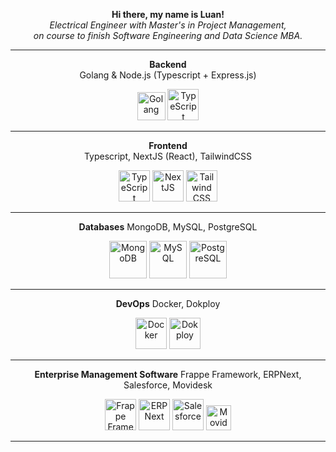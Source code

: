 <p align="center">
  <b>Hi there, my name is Luan!</b>
  <br>
  <i>
    Electrical Engineer with Master's in Project Management, <br> on course to finish Software Engineering and Data Science MBA.
  </i>
</p>

<div align="center">

---

**Backend**  
Golang & Node.js (Typescript + Express.js)  

<img 
  src="https://upload.wikimedia.org/wikipedia/commons/thumb/0/05/Go_Logo_Blue.svg/1200px-Go_Logo_Blue.svg.png" 
  alt="Golang"
  href="https://go.dev/"
  height="45" 
/>
<img 
  src="https://profilinator.rishav.dev/skills-assets/typescript-original.svg" 
  alt="TypeScript"
  href="https://www.typescriptlang.org/"
  height="50" 
/>

---

**Frontend**  
Typescript, NextJS (React), TailwindCSS  

<img 
  src="https://profilinator.rishav.dev/skills-assets/typescript-original.svg" 
  alt="TypeScript"
  href="https://www.typescriptlang.org/"
  height="50" 
/>
<img 
  src="https://profilinator.rishav.dev/skills-assets/nextjs.png" 
  alt="NextJS"
  href="https://nextjs.org/"
  height="50" 
/>
<img 
  src="https://profilinator.rishav.dev/skills-assets/tailwindcss.svg" 
  alt="Tailwind CSS"
  href="https://www.tailwindcss.com/"
  height="50" 
/>

---

**Databases**
MongoDB, MySQL, PostgreSQL

<img 
  src="https://profilinator.rishav.dev/skills-assets/mongodb-original-wordmark.svg" 
  alt="MongoDB"
  href="https://www.mongodb.com/"
  height="60" 
/>
<img 
  src="https://profilinator.rishav.dev/skills-assets/mysql-original-wordmark.svg" 
  alt="MySQL"
  href="https://www.mysql.com/"
  height="60" 
/>
<img 
  src="https://profilinator.rishav.dev/skills-assets/postgresql-original-wordmark.svg" 
  alt="PostgreSQL"
  href="https://www.postgresql.org/"
  height="60" 
/>

---

**DevOps**
Docker, Dokploy

<img 
  src="https://profilinator.rishav.dev/skills-assets/docker-original-wordmark.svg" 
  alt="Docker"
  href="https://www.docker.com/"
  height="50" 
/>
<img 
  src="https://avatars.githubusercontent.com/u/156882017" 
  alt="Dokploy"
  href="https://dokploy.com/"
  height="50" 
/>

---

**Enterprise Management Software**
Frappe Framework, ERPNext, Salesforce, Movidesk

<img 
  src="https://avatars.githubusercontent.com/u/836974" 
  alt="Frappe Framework"
  href="https://frappeframework.com/"
  height="50" 
/>
<img 
  src="https://github.com/frappe/erpnext/raw/develop/erpnext/public/images/v16/erpnext.svg" 
  alt="ERPNext"
  href="https://erpnext.com/"
  height="50" 
/>
<img 
  src="https://profilinator.rishav.dev/skills-assets/salesforce.png" 
  alt="Salesforce"
  href="https://www.salesforce.com/"
  height="50" 
/>
<img 
  src="https://registration.movidesk.com/Content/images/movidesk-form.svg" 
  alt="Movidesk"
  href="https://www.movidesk.com/"
  height="40" 
/>

---
</div>
